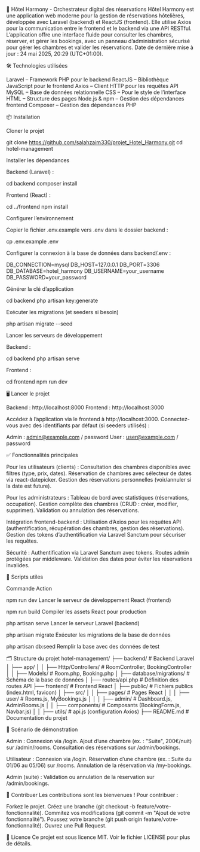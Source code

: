 🚀 Hôtel Harmony - Orchestrateur digital des réservations
Hôtel Harmony est une application web moderne pour la gestion de réservations hôtelières, développée avec Laravel (backend) et ReactJS (frontend). Elle utilise Axios pour la communication entre le frontend et le backend via une API RESTful. L’application offre une interface fluide pour consulter les chambres, réserver, et gérer les bookings, avec un panneau d’administration sécurisé pour gérer les chambres et valider les réservations.
Date de dernière mise à jour : 24 mai 2025, 20:29 (UTC+01:00).

🛠️ Technologies utilisées

Laravel – Framework PHP pour le backend
ReactJS – Bibliothèque JavaScript pour le frontend
Axios – Client HTTP pour les requêtes API
MySQL – Base de données relationnelle
CSS – Pour le style de l’interface
HTML – Structure des pages
Node.js & npm – Gestion des dépendances frontend
Composer – Gestion des dépendances PHP


📦 Installation

Cloner le projet

git clone https://github.com/salahzaim330/projet_Hotel_Harmony.git
cd hotel-management


Installer les dépendances


Backend (Laravel) :

cd backend
composer install


Frontend (React) :

cd ../frontend
npm install


Configurer l’environnement


Copier le fichier .env.example vers .env dans le dossier backend :

cp .env.example .env


Configurer la connexion à la base de données dans backend/.env :

DB_CONNECTION=mysql
DB_HOST=127.0.0.1
DB_PORT=3306
DB_DATABASE=hotel_harmony
DB_USERNAME=your_username
DB_PASSWORD=your_password


Générer la clé d’application

cd backend
php artisan key:generate


Exécuter les migrations (et seeders si besoin)

php artisan migrate --seed


Lancer les serveurs de développement


Backend :

cd backend
php artisan serve


Frontend :

cd frontend
npm run dev


🖥️ Lancer le projet

Backend : http://localhost:8000
Frontend : http://localhost:3000

Accédez à l’application via le frontend à http://localhost:3000. Connectez-vous avec des identifiants par défaut (si seeders utilisés) :

Admin : admin@example.com / password
User : user@example.com / password


✅ Fonctionnalités principales

Pour les utilisateurs (clients) :
Consultation des chambres disponibles avec filtres (type, prix, dates).
Réservation de chambres avec sélecteur de dates via react-datepicker.
Gestion des réservations personnelles (voir/annuler si la date est future).


Pour les administrateurs :
Tableau de bord avec statistiques (réservations, occupation).
Gestion complète des chambres (CRUD : créer, modifier, supprimer).
Validation ou annulation des réservations.


Intégration frontend-backend :
Utilisation d’Axios pour les requêtes API (authentification, récupération des chambres, gestion des réservations).
Gestion des tokens d’authentification via Laravel Sanctum pour sécuriser les requêtes.


Sécurité :
Authentification via Laravel Sanctum avec tokens.
Routes admin protégées par middleware.
Validation des dates pour éviter les réservations invalides.




🚀 Scripts utiles



Commande
Action



npm run dev
Lancer le serveur de développement React (frontend)


npm run build
Compiler les assets React pour production


php artisan serve
Lancer le serveur Laravel (backend)


php artisan migrate
Exécuter les migrations de la base de données


php artisan db:seed
Remplir la base avec des données de test



🗂️ Structure du projet
hotel-management/
├── backend/                    # Backend Laravel
│   ├── app/
│   │   ├── Http/Controllers/   # RoomController, BookingController
│   │   ├── Models/            # Room.php, Booking.php
│   ├── database/migrations/    # Schéma de la base de données
│   ├── routes/api.php         # Définition des routes API
├── frontend/                   # Frontend React
│   ├── public/                # Fichiers publics (index.html, favicon)
│   ├── src/
│   │   ├── pages/             # Pages React
│   │   │   ├── user/          # Rooms.js, MyBookings.js
│   │   │   ├── admin/         # Dashboard.js, AdminRooms.js
│   │   ├── components/        # Composants (BookingForm.js, Navbar.js)
│   │   ├── utils/             # api.js (configuration Axios)
├── README.md                  # Documentation du projet


🎥 Scénario de démonstration

Admin :
Connexion via /login.
Ajout d’une chambre (ex. : "Suite", 200€/nuit) sur /admin/rooms.
Consultation des réservations sur /admin/bookings.


Utilisateur :
Connexion via /login.
Réservation d’une chambre (ex. : Suite du 01/06 au 05/06) sur /rooms.
Annulation de la réservation via /my-bookings.


Admin (suite) :
Validation ou annulation de la réservation sur /admin/bookings.




🤝 Contribuer
Les contributions sont les bienvenues ! Pour contribuer :

Forkez le projet.
Créez une branche (git checkout -b feature/votre-fonctionnalité).
Commitez vos modifications (git commit -m "Ajout de votre fonctionnalité").
Poussez votre branche (git push origin feature/votre-fonctionnalité).
Ouvrez une Pull Request.


📜 Licence
Ce projet est sous licence MIT. Voir le fichier LICENSE pour plus de détails.
